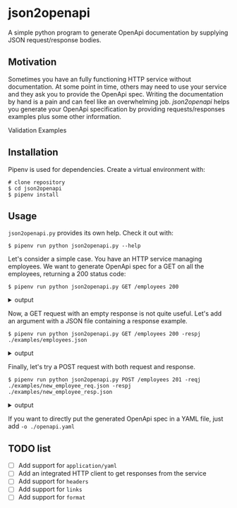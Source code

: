 # json2openapi

A simple python program to generate OpenApi documentation by supplying JSON request/response bodies.

## Motivation

Sometimes you have an fully functioning HTTP service without documentation.
At some point in time, others may need to use your service and they ask you to provide the OpenApi spec.
Writing the documentation by hand is a pain and can feel like an overwhelming job.
_json2openapi_ helps you generate your OpenApi specification by providing requests/responses examples plus some
other information.

Validation
Examples

## Installation

Pipenv is used for dependencies. Create a virtual environment with:

```shell script
# clone repository
$ cd json2openapi
$ pipenv install 
```

## Usage

`json2openapi.py` provides its own help. Check it out with:

```shell script
$ pipenv run python json2openapi.py --help
```

Let's consider a simple case.
You have an HTTP service managing employees.
We want to generate OpenApi spec for a GET on all the employees, returning a 200 status code:

```shell script
$ pipenv run python json2openapi.py GET /employees 200
```

<details><summary>output</summary>

```
OpenAPI looks valid.
---
openapi: 3.0.0
info:
  title: Generated by json2openapi
  version: v1
paths:
  /employees:
    get:
      responses:
        200:
          description: ''
          content: null
```

</details>

Now, a GET request with an empty response is not quite useful.
Let's add an argument with a JSON file containing a response example.

```shell script
$ pipenv run python json2openapi.py GET /employees 200 -respj ./examples/employees.json
```

<details><summary>output</summary>

```shell script
OpenAPI looks valid.
---
openapi: 3.0.0
info:
  title: Generated by json2openapi
  version: v1
paths:
  /employees:
    get:
      responses:
        200:
          description: ''
          content:
            application/json:
              schema:
                type: array
                items:
                  type: object
                  properties:
                    id:
                      type: integer
                      example: 1
                    name:
                      type: string
                      example: Dwight Schrute
                    role:
                      type: string
                      example: salesman
```

</details>

Finally, let's try a POST request with both request and response.

```shell script
$ pipenv run python json2openapi.py POST /employees 201 -reqj ./examples/new_employee_req.json -respj ./examples/new_employee_resp.json
```

<details><summary>output</summary>

```shell script
OpenAPI looks valid.
---
openapi: 3.0.0
info:
  title: Generated by json2openapi
  version: v1
paths:
  /employees:
    post:
      requestBody:
        content:
          application/json:
            schema:
              type: object
              properties:
                name:
                  type: string
                  example: Michael Scott
                role:
                  type: string
                  example: manager
      responses:
        201:
          description: ''
          content:
            application/json:
              schema:
                type: object
                properties:
                  id:
                    type: integer
                    example: 4
                  name:
                    type: string
                    example: Michael Scott
                  role:
                    type: string
                    example: manager
```

</details>

If you want to directly put the generated OpenApi spec in a YAML file, just add `-o ./openapi.yaml`

## TODO list

- [ ] Add support for `application/yaml`
- [ ] Add an integrated HTTP client to get responses from the service
- [ ] Add support for `headers`
- [ ] Add support for `links`
- [ ] Add support for `format`
